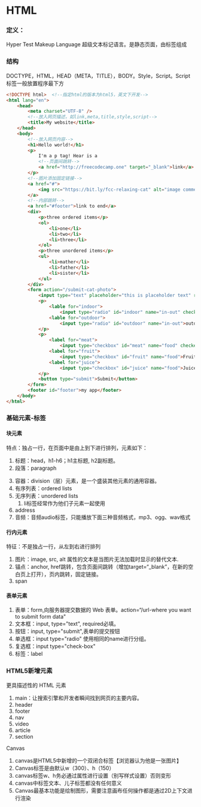 # HTML

### 定义：

Hyper Test Makeup Language 超级文本标记语言。是静态页面，由标签组成

### 结构

DOCTYPE，HTML，HEAD（META，TITLE），BODY。Style，Script。Script标签一般放置程序最下方

```html
<!DOCTYPE html>  <!--指定html的版本为html5，英文下开发-->
<html lang="en">  
	<head>
        <meta charset="UTF-8" />
        <!--放入网页描述，如link,meta,title,style,script-->
        <title>My website</title>
	</head>
	<body>
		<!--放入网页内容-->
        <h1>Hello world!</h1>
        <p>
            I'm a p tag! Hear is a 
            <!--页面间跳转-->
            <a href="http://freecodecamp.one" target="_blank">link</a>
        </p>
        <!--图片添加固定链接-->
        <a href="#">
            <img src="https://bit.ly/fcc-relaxing-cat" alt="image comment text">
        </a>
        <!--内部跳转-->
        <a href="#footer">link to end</a>
        <div>
            <p>three ordered items</p>
            <ol>
                <li>one</li>
                <li>two</li>
                <li>three</li>
            </ol>
            <p>three unordered items</p>
            <ul>
                <li>mather</li>
                <li>father</li>
                <li>sister</li>
            </ul>   
        </div>
        <form action="/submit-cat-photo">
            <input type="text" placeholder="this is placeholder text" required>
            <p>
               	<lable for="indoor">
                    <input type="radio" id="indoor" name="in-out" checked>indoor</lable>
                <lable for="outdoor">
                    <input type="radio" id="outdoor" name="in-out">outdoor</lable>
            </p>
            <p>
                <label for="meat">
                    <input type="checkbox" id="meat" name="food" checked>Meat</label>
                <label for="fruit">
                    <input type="checkbox" id="fruit" name="food">Fruit</label>
                <label for="juice">
                    <input type="checkbox" id="juice" name="food">Juice</label>
            </p>
            <button type="submit">Submit</button>
        </form>
    	<footer id="footer">my app</footer>
	</body>
</html>
```

### 基础元素-标签

#### 块元素

特点：独占一行，在页面中是由上到下进行排列，元素如下：

1. 标题：head，h1-h6；h1主标题, h2副标题。
2. 段落：paragraph <P>
3. 容器：division（层）元素，是一个盛装其他元素的通用容器。
4. 有序列表：ordered lists
5. 无序列表：unordered lists
   1. li标签经常作为他们子元素一起使用
6. address
7. 音频：音频audio标签，只能播放下面三种音频格式，mp3、ogg、wav格式

#### 行内元素

特征：不是独占一行，从左到右进行排列

1. 图片：image, src, alt 属性的文本是当图片无法加载时显示的替代文本.
2. 锚点：anchor, href跳转，包含页面间跳转（增加target=“_blank”，在新的空白页上打开），页内跳转，固定链接。
3. span

#### 表单元素

1. 表单：form,向服务器提交数据的 Web 表单。action=“/url-where you want to submit form data"
2. 文本框：input, type="text", required必填。
3. 按钮：input, type="submit",表单的提交按钮
4. 单选框：input type="radio" 使用相同的name进行分组。
5. 复选框：input type="check-box"
6. 标签：label 

### HTML5新增元素

更具描述性的 HTML 元素

1. main：让搜索引擎和开发者瞬间找到网页的主要内容。
2. header
3. footer
4. nav
5. video
6. article
7. section

Canvas

1. canvas是HTML5中新增的一个双闭合标签【浏览器认为他是一张图片】
2. Canvas标签是由默认w（300）、h（150）
3. canvas标签w、h务必通过属性进行设置（别写样式设置）否则变形
4. canvas中标签文本、儿子标签都没有任何意义
5. Canvas最基本功能是绘制图形，需要注意画布任何操作都是通过2D上下文进行渲染

